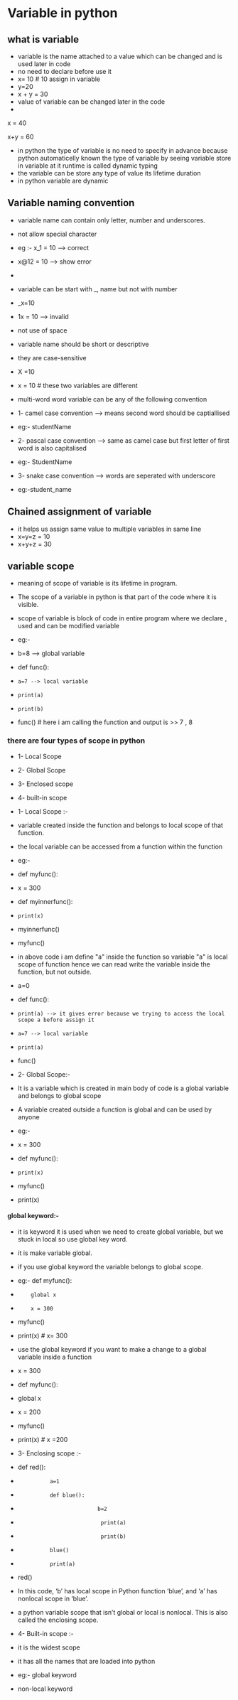 # Variable in python 
## what is variable 
- variable is the name attached to a value which can be changed and is used later in code
- no need to declare before use it
- x= 10 # 10 assign in variable 
- y=20
- x + y = 30
- value of variable can be changed later in the code
-
x = 40

  x+y = 60
- in  python the type of variable is no need to specify in advance because python automaticelly known the type of variable by seeing variable store in variable at it runtime is called dynamic typing  
- the variable can be store any type of value its lifetime duration
- in python variable are dynamic


## Variable  naming convention
- variable name can contain only letter, number and underscores.
- not allow special character
- eg :- x_1 = 10 --> correct
- x@12 = 10 --> show error
- 
- variable can be start with _, name but not with number
- _x=10
- 1x = 10 --> invalid 

- not use of space
- variable name should be short or descriptive
- they are case-sensitive
- X =10
- x = 10  # these two variables are different
- multi-word word variable can be any of the following convention
- 1- camel case convention --> means second word should be captiallised
- eg:- studentName
- 2- pascal case convention --> same as camel case but first letter of first word is also capitalised
- eg:- StudentName
- 3- snake case convention --> words are seperated with underscore
- eg:-student_name


## Chained assignment of variable 
- it helps us assign same value to multiple variables in same line
- x=y=z = 10
- x+y+z = 30 


## variable scope
- meaning of scope of variable is its lifetime in program.
- The scope of a variable in python is that part of the code where it is visible.
- scope of variable is block of code in entire program where we declare , used and can be modified variable

- eg:-
- b=8 --> global variable
- def func():
-     a=7 --> local variable
-     print(a) 
-     print(b)             
- func() # here i am calling the function and output is >> 7 , 8
### there are four types of scope in python 
- 1- Local Scope
- 2- Global Scope
- 3- Enclosed scope
- 4- built-in scope


- 1- Local Scope :-
- variable created inside the function and belongs to local scope of that function.
- the local variable can be accessed from a function within the function
- eg:- 
- def myfunc():
-   x = 300
-   def myinnerfunc():
-     print(x)
- myinnerfunc()

- myfunc()
- in above code  i am define "a" inside the function so  variable "a" is local scope of function hence we can read write the variable inside the function, but not outside.
- a=0
- def func():
-     print(a) --> it gives error because we trying to access the local scope a before assign it  
-     a=7 --> local variable
-     print(a)  
- func()

- 2- Global Scope:- 
- It is a variable which is created in main body of code is a global variable and belongs to global scope
- A variable created outside a function is global and can be used by anyone
- eg:-
- x = 300

- def myfunc():
-     print(x)

- myfunc()

- print(x)                                

#### global keyword:-
- it is keyword it is used when we need to create global variable, but we stuck in local so use global key word.
- it is make variable global.
- if you use global keyword the variable belongs to global scope.
- eg:- def myfunc():
-         global x
-         x = 300

- myfunc()

- print(x) # x= 300

- use the global keyword if you want to make a change to a global variable inside a function
- x = 300

- def myfunc():
-   global x
-   x = 200

- myfunc()

- print(x) # x =200

- 3- Enclosing scope :-
- def red():
-               a=1
-               def blue():
-                              b=2
-                               print(a)
-                               print(b)
-               blue()
-               print(a)
-  red()
- In this code, ‘b’ has local scope in Python function ‘blue’, and ‘a’ has nonlocal scope in ‘blue’.
- a python variable scope that isn’t global or local is nonlocal. This is also called the enclosing scope.


- 4- Built-in scope :-
- it is the widest scope 
- it has all the names that are loaded into python
- eg:- global keyword
- non-local keyword


